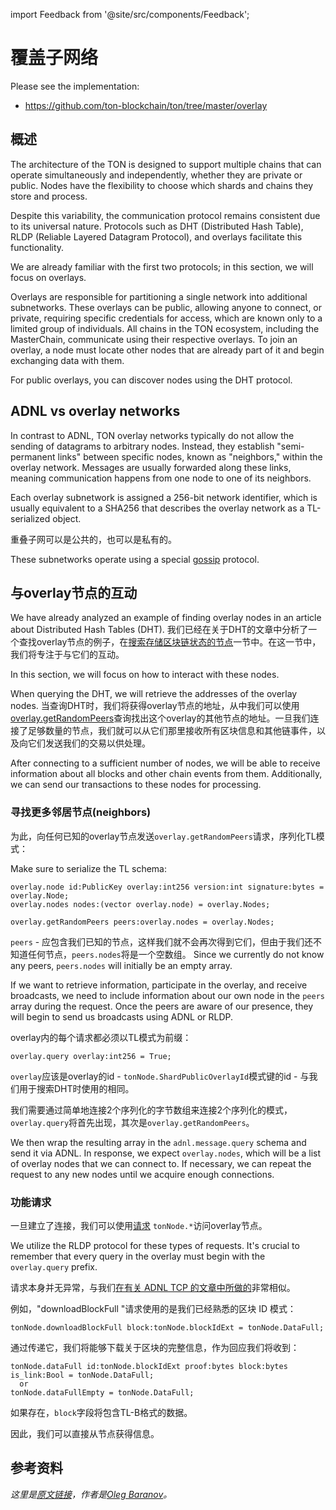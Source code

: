 import Feedback from '@site/src/components/Feedback';

# 覆盖子网络

Please see the implementation:

- https://github.com/ton-blockchain/ton/tree/master/overlay

## 概述

The architecture of the TON is designed to support multiple chains that can operate simultaneously and independently, whether they are private or public. Nodes have the flexibility to choose which shards and chains they store and process.

Despite this variability, the communication protocol remains consistent due to its universal nature. Protocols such as DHT (Distributed Hash Table), RLDP (Reliable Layered Datagram Protocol), and overlays facilitate this functionality.

We are already familiar with the first two protocols; in this section, we will focus on overlays.

Overlays are responsible for partitioning a single network into additional subnetworks. These overlays can be public, allowing anyone to connect, or private, requiring specific credentials for access, which are known only to a limited group of individuals. All chains in the TON ecosystem, including the MasterChain, communicate using their respective overlays. To join an overlay, a node must locate other nodes that are already part of it and begin exchanging data with them.

For public overlays, you can discover nodes using the DHT protocol.

## ADNL vs overlay networks

In contrast to ADNL, TON overlay networks typically do not allow the sending of datagrams to arbitrary nodes. Instead, they establish "semi-permanent links" between specific nodes, known as "neighbors," within the overlay network. Messages are usually forwarded along these links, meaning communication happens from one node to one of its neighbors.

Each overlay subnetwork is assigned a 256-bit network identifier, which is usually equivalent to a SHA256 that describes the overlay network as a TL-serialized object.

重叠子网可以是公共的，也可以是私有的。

These subnetworks operate using a special [gossip](https://en.wikipedia.org/wiki/Gossip_protocol) protocol.

## 与overlay节点的互动

We have already analyzed an example of finding overlay nodes in an article about Distributed Hash Tables (DHT). 我们已经在关于DHT的文章中分析了一个查找overlay节点的例子，在[搜索存储区块链状态的节点](/develop/network/dht#search-for-nodes-that-store-the-state-of-the-blockchain)一节中。在这一节中，我们将专注于与它们的互动。

In this section, we will focus on how to interact with these nodes.

When querying the DHT, we will retrieve the addresses of the overlay nodes. 当查询DHT时，我们将获得overlay节点的地址，从中我们可以使用[overlay.getRandomPeers](https://github.com/ton-blockchain/ton/blob/ad736c6bc3c06ad54dc6e40d62acbaf5dae41584/tl/generate/scheme/ton_api.tl#L237)查询找出这个overlay的其他节点的地址。一旦我们连接了足够数量的节点，我们就可以从它们那里接收所有区块信息和其他链事件，以及向它们发送我们的交易以供处理。

After connecting to a sufficient number of nodes, we will be able to receive information about all blocks and other chain events from them. Additionally, we can send our transactions to these nodes for processing.

### 寻找更多邻居节点(neighbors)

为此，向任何已知的overlay节点发送`overlay.getRandomPeers`请求，序列化TL模式：

Make sure to serialize the TL schema:

```tlb
overlay.node id:PublicKey overlay:int256 version:int signature:bytes = overlay.Node;
overlay.nodes nodes:(vector overlay.node) = overlay.Nodes;

overlay.getRandomPeers peers:overlay.nodes = overlay.Nodes;
```

`peers` - 应包含我们已知的节点，这样我们就不会再次得到它们，但由于我们还不知道任何节点，`peers.nodes`将是一个空数组。 Since we currently do not know any peers, `peers.nodes` will initially be an empty array.

If we want to retrieve information, participate in the overlay, and receive broadcasts, we need to include information about our own node in the `peers` array during the request. Once the peers are aware of our presence, they will begin to send us broadcasts using ADNL or RLDP.

overlay内的每个请求都必须以TL模式为前缀：

```tlb
overlay.query overlay:int256 = True;
```

`overlay`应该是overlay的id - `tonNode.ShardPublicOverlayId`模式键的id - 与我们用于搜索DHT时使用的相同。

我们需要通过简单地连接2个序列化的字节数组来连接2个序列化的模式，`overlay.query`将首先出现，其次是`overlay.getRandomPeers`。

We then wrap the resulting array in the `adnl.message.query` schema and send it via ADNL. In response, we expect `overlay.nodes`, which will be a list of overlay nodes that we can connect to. If necessary, we can repeat the request to any new nodes until we acquire enough connections.

### 功能请求

一旦建立了连接，我们可以使用[请求](https://github.com/ton-blockchain/ton/blob/ad736c6bc3c06ad54dc6e40d62acbaf5dae41584/tl/generate/scheme/ton_api.tl#L413) `tonNode.*`访问overlay节点。

We utilize the RLDP protocol for these types of requests. It's crucial to remember that every query in the overlay must begin with the `overlay.query` prefix.

请求本身并无异常，与我们[在有关 ADNL TCP 的文章中所做的](/develop/network/adnl-tcp#getmasterchaininfo)非常相似。

例如，"downloadBlockFull "请求使用的是我们已经熟悉的区块 ID 模式：

```tlb
tonNode.downloadBlockFull block:tonNode.blockIdExt = tonNode.DataFull;
```

通过传递它，我们将能够下载关于区块的完整信息，作为回应我们将收到：

```tlb
tonNode.dataFull id:tonNode.blockIdExt proof:bytes block:bytes is_link:Bool = tonNode.DataFull;
  or
tonNode.dataFullEmpty = tonNode.DataFull;
```

如果存在，`block`字段将包含TL-B格式的数据。

因此，我们可以直接从节点获得信息。

## 参考资料

_这里是[原文链接](https://github.com/xssnick/ton-deep-doc/blob/master/Overlay-Network.md)，作者是[Oleg Baranov](https://github.com/xssnick)。_

<Feedback />

